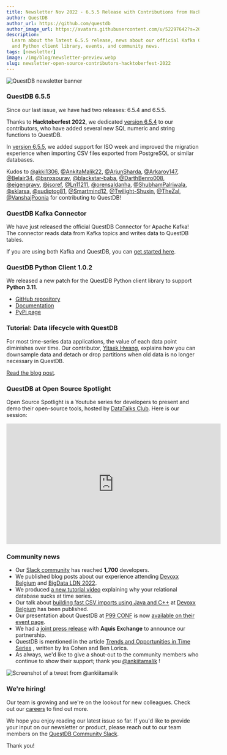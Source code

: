 ```yaml
---
title: Newsletter Nov 2022 - 6.5.5 Release with Contributions from Hacktoberfest
author: QuestDB
author_url: https://github.com/questdb
author_image_url: https://avatars.githubusercontent.com/u/52297642?s=200&v=4
description:
  Learn about the latest 6.5.5 release, news about our official Kafka Connector
  and Python client library, events, and community news.
tags: [newsletter]
image: /img/blog/newsletter-preview.webp
slug: newsletter-open-source-contributors-hacktoberfest-2022
---
```


![QuestDB newsletter banner](/img/blog/newsletter.webp)

### QuestDB 6.5.5

Since our last issue, we have had two releases: 6.5.4 and 6.5.5.

Thanks to **Hacktoberfest 2022**, we dedicated
[version 6.5.4](https://github.com/questdb/questdb/releases/tag/6.5.4) to our
contributors, who have added several new SQL numeric and string functions to
QuestDB.

In [version 6.5.5](https://github.com/questdb/questdb/releases/tag/6.5.5), we
added support for ISO week and improved the migration experience when importing
CSV files exported from PostgreSQL or similar databases.

Kudos to [@akki1306](https://github.com/akki1306),
[@AnkitaMalik22](https://github.com/AnkitaMalik22),
[@ArjunSharda](https://github.com/ArjunSharda),
[@Arkaroy147](https://github.com/Arkaroy147),
[@Belair34](https://github.com/Belair34),
[@bsnxsourav](https://github.com/bsnxsourav),
[@blackstar-baba](https://github.com/blackstar-baba),
[@DarthBenro008](https://github.com/DarthBenro008),
[@eigengravy](https://github.com/eigengravy),
[@jsoref](https://github.com/jsoref), [@Ln11211](https://github.com/Ln11211),
[@orensaldanha](https://github.com/orensaldanha),
[@ShubhamPalriwala](https://github.com/ShubhamPalriwala),
[@sklarsa](https://github.com/sklarsa),
[@sudiptog81](https://github.com/sudiptog81),
[@Smartmind12](https://github.com/Smartmind12),
[@Twilight-Shuxin](https://github.com/Twilight-Shuxin),
[@TheZal](https://github.com/TheZal),
[@VanshajPoonia](https://github.com/VanshajPoonia) for contributing to QuestDB!

### QuestDB Kafka Connector

We have just released the official QuestDB Connector for Apache Kafka! The
connector reads data from Kafka topics and writes data to QuestDB tables.

If you are using both Kafka and QuestDB, you can
[get started here](/docs/third-party-tools/kafka/questdb-kafka/).

### QuestDB Python Client 1.0.2

We released a new patch for the QuestDB Python client library to support
**Python 3.11**.

- [GitHub repository](https://github.com/questdb/py-questdb-client)
- [Documentation](https://py-questdb-client.readthedocs.io/en/latest/index.html)
- [PyPi page](https://pypi.org/project/questdb/)

### Tutorial: Data lifecycle with QuestDB

For most time-series data applications, the value of each data point diminishes
over time. Our contributor, [Yitaek Hwang](https://yitaek.medium.com/), explains
how you can downsample data and detach or drop partitions when old data is no
longer necessary in QuestDB.

[Read the blog post](/blog/2022/11/02/data-lifecycle-questdb/).

### QuestDB at Open Source Spotlight

Open Source Spotlight is a Youtube series for developers to present and demo
their open-source tools, hosted by [DataTalks Club](https://datatalks.club/).
Here is our session:

<iframe
  width="560"
  height="315"
  src="https://www.youtube.com/embed/iCjsEabsq10"
  title="YouTube video player"
  frameborder="0"
  allow="accelerometer; autoplay; clipboard-write; encrypted-media; gyroscope; picture-in-picture; web-share"
  allowfullscreen
></iframe>

### Community news

- Our [Slack community]({@slackUrl@}) has reached **1,700** developers.
- We published blog posts about our experience attending
  [Devoxx Belgium](/blog/2022/11/08/questdb-devoxx-belgium-2022/) and
  [BigData LDN 2022](/blog/2022/10/20/questdb-big-data-ldn/).
- We produced
  [a new tutorial video](https://www.youtube.com/watch?v=w2w9zCgzf6U) explaining
  why your relational database sucks at time series.
- Our talk about
  [building fast CSV imports using Java and C++](https://youtu.be/qiAHP9YSUog)
  at [Devoxx Belgium](https://devoxx.be/) has been published.
- Our presentation about QuestDB at [P99 CONF](https://www.p99conf.io/) is now
  [available on their event page](https://www.p99conf.io/session/building-efficient-multi-threaded-filters-for-faster-sql-queries/).
- We had a
  [joint press release](https://ffnews.com/newsarticle/fintech/questdb-selected-by-aquis-exchange-to-power-its-financial-exchange-infrastructure/)
  with **Aquis Exchange** to announce our partnership.
- QuestDB is mentioned in the article
  [Trends and Opportunities in Time Series](https://gradientflow.com/trends-and-opportunities-in-time-series/)
  , written by Ira Cohen and Ben Lorica.
- As always, we'd like to give a shout-out to the community members who continue
  to show their support; thank you
  [@ankiitamalik](https://twitter.com/ankiitamalik/status/1588168423262941185) !

![Screenshot of a tweet from @ankiitamalik](/img/blog/2022-11-10/tweet.webp)

### We're hiring!

Our team is growing and we're on the lookout for new colleagues. Check out our
[careers](/careers/) to find out more.

We hope you enjoy reading our latest issue so far. If you'd like to provide your
input on our newsletter or product, please reach out to our team members on the
[QuestDB Community Slack]({@slackUrl@}).

Thank you!
